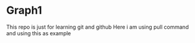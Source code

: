 # Graph1

This repo is just for learning git and github
Here i am using pull command and using this as example 
